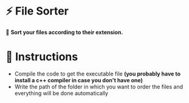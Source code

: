 # ⚡ File Sorter
💫 **Sort your files according to their extension.**

# 📖 Instructions
+ Compile the code to get the executable file **(you probably have to install a c++ compiler in case you don't have one)**
+ Write the path of the folder in which you want to order the files and everything will be done automatically
